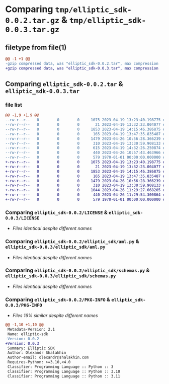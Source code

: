 # Comparing `tmp/elliptic_sdk-0.0.2.tar.gz` & `tmp/elliptic_sdk-0.0.3.tar.gz`

## filetype from file(1)

```diff
@@ -1 +1 @@
-gzip compressed data, was "elliptic_sdk-0.0.2.tar", max compression
+gzip compressed data, was "elliptic_sdk-0.0.3.tar", max compression
```

## Comparing `elliptic_sdk-0.0.2.tar` & `elliptic_sdk-0.0.3.tar`

### file list

```diff
@@ -1,9 +1,9 @@
--rw-r--r--   0        0        0     1075 2023-04-19 13:23:40.198775 elliptic_sdk-0.0.2/LICENSE
--rw-r--r--   0        0        0       21 2023-04-19 13:32:23.004077 elliptic_sdk-0.0.2/elliptic_sdk/__init__.py
--rw-r--r--   0        0        0     1853 2023-04-19 14:15:46.386875 elliptic_sdk-0.0.2/elliptic_sdk/aml.py
--rw-r--r--   0        0        0      165 2023-04-19 13:47:35.835487 elliptic_sdk-0.0.2/elliptic_sdk/enums.py
--rw-r--r--   0        0        0     1479 2023-04-26 10:56:28.366239 elliptic_sdk-0.0.2/elliptic_sdk/schemas.py
--rw-r--r--   0        0        0      310 2023-04-19 13:30:59.908133 elliptic_sdk-0.0.2/elliptic_sdk/settings.py
--rw-r--r--   0        0        0      615 2023-04-19 14:32:26.250874 elliptic_sdk-0.0.2/elliptic_sdk/test_aml.py
--rw-r--r--   0        0        0      440 2023-04-26 10:57:43.463966 elliptic_sdk-0.0.2/pyproject.toml
--rw-r--r--   0        0        0      579 1970-01-01 00:00:00.000000 elliptic_sdk-0.0.2/PKG-INFO
+-rw-r--r--   0        0        0     1075 2023-04-19 13:23:40.198775 elliptic_sdk-0.0.3/LICENSE
+-rw-r--r--   0        0        0       21 2023-04-19 13:32:23.004077 elliptic_sdk-0.0.3/elliptic_sdk/__init__.py
+-rw-r--r--   0        0        0     1853 2023-04-19 14:15:46.386875 elliptic_sdk-0.0.3/elliptic_sdk/aml.py
+-rw-r--r--   0        0        0      165 2023-04-19 13:47:35.835487 elliptic_sdk-0.0.3/elliptic_sdk/enums.py
+-rw-r--r--   0        0        0     1479 2023-04-26 10:56:28.366239 elliptic_sdk-0.0.3/elliptic_sdk/schemas.py
+-rw-r--r--   0        0        0      310 2023-04-19 13:30:59.908133 elliptic_sdk-0.0.3/elliptic_sdk/settings.py
+-rw-r--r--   0        0        0     1044 2023-04-26 11:29:27.668205 elliptic_sdk-0.0.3/elliptic_sdk/test_aml.py
+-rw-r--r--   0        0        0      440 2023-04-26 11:29:54.300864 elliptic_sdk-0.0.3/pyproject.toml
+-rw-r--r--   0        0        0      579 1970-01-01 00:00:00.000000 elliptic_sdk-0.0.3/PKG-INFO
```

### Comparing `elliptic_sdk-0.0.2/LICENSE` & `elliptic_sdk-0.0.3/LICENSE`

 * *Files identical despite different names*

### Comparing `elliptic_sdk-0.0.2/elliptic_sdk/aml.py` & `elliptic_sdk-0.0.3/elliptic_sdk/aml.py`

 * *Files identical despite different names*

### Comparing `elliptic_sdk-0.0.2/elliptic_sdk/schemas.py` & `elliptic_sdk-0.0.3/elliptic_sdk/schemas.py`

 * *Files identical despite different names*

### Comparing `elliptic_sdk-0.0.2/PKG-INFO` & `elliptic_sdk-0.0.3/PKG-INFO`

 * *Files 16% similar despite different names*

```diff
@@ -1,10 +1,10 @@
 Metadata-Version: 2.1
 Name: elliptic-sdk
-Version: 0.0.2
+Version: 0.0.3
 Summary: Elliptic SDK
 Author: Olexandr Shalakhin
 Author-email: olexandr@shalakhin.com
 Requires-Python: >=3.10,<4.0
 Classifier: Programming Language :: Python :: 3
 Classifier: Programming Language :: Python :: 3.10
 Classifier: Programming Language :: Python :: 3.11
```

